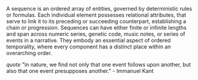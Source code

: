 
A sequence is an ordered array of entities, governed by deterministic rules or formulas. Each individual element possesses relational attributes, that serve to link it to its preceding or succeeding counterpart, establishing a chain or progression. Sequences can have either finite or infinite lengths and span across numeric series, genetic code, music notes, or series of events in a narrative. They embody an essential aspect of ordered temporality, where every component has a distinct place within an overarching order.

_quote_ "In nature, we find not only that one event follows upon another, but also that one event presupposes another." - Immanuel Kant

